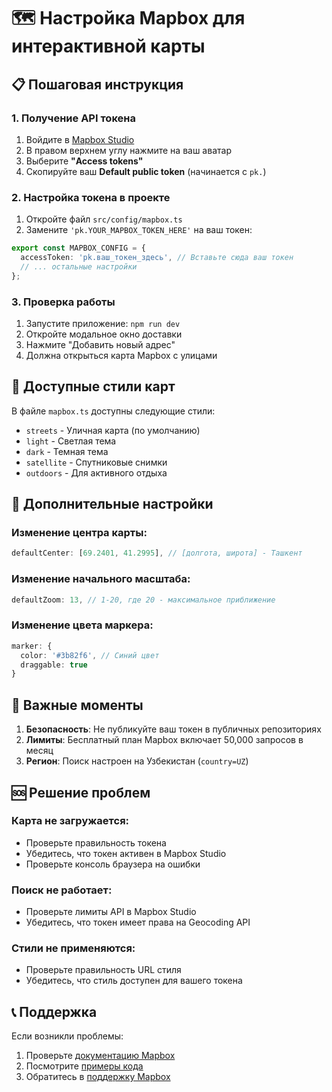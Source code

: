 # 🗺️ Настройка Mapbox для интерактивной карты

## 📋 Пошаговая инструкция

### 1. **Получение API токена**

1. Войдите в [Mapbox Studio](https://studio.mapbox.com/)
2. В правом верхнем углу нажмите на ваш аватар
3. Выберите **"Access tokens"**
4. Скопируйте ваш **Default public token** (начинается с `pk.`)

### 2. **Настройка токена в проекте**

1. Откройте файл `src/config/mapbox.ts`
2. Замените `'pk.YOUR_MAPBOX_TOKEN_HERE'` на ваш токен:

```typescript
export const MAPBOX_CONFIG = {
  accessToken: 'pk.ваш_токен_здесь', // Вставьте сюда ваш токен
  // ... остальные настройки
};
```

### 3. **Проверка работы**

1. Запустите приложение: `npm run dev`
2. Откройте модальное окно доставки
3. Нажмите "Добавить новый адрес"
4. Должна открыться карта Mapbox с улицами

## 🎨 **Доступные стили карт**

В файле `mapbox.ts` доступны следующие стили:

- `streets` - Уличная карта (по умолчанию)
- `light` - Светлая тема
- `dark` - Темная тема  
- `satellite` - Спутниковые снимки
- `outdoors` - Для активного отдыха

## 🔧 **Дополнительные настройки**

### Изменение центра карты:
```typescript
defaultCenter: [69.2401, 41.2995], // [долгота, широта] - Ташкент
```

### Изменение начального масштаба:
```typescript
defaultZoom: 13, // 1-20, где 20 - максимальное приближение
```

### Изменение цвета маркера:
```typescript
marker: {
  color: '#3b82f6', // Синий цвет
  draggable: true
}
```

## 🚨 **Важные моменты**

1. **Безопасность**: Не публикуйте ваш токен в публичных репозиториях
2. **Лимиты**: Бесплатный план Mapbox включает 50,000 запросов в месяц
3. **Регион**: Поиск настроен на Узбекистан (`country=UZ`)

## 🆘 **Решение проблем**

### Карта не загружается:
- Проверьте правильность токена
- Убедитесь, что токен активен в Mapbox Studio
- Проверьте консоль браузера на ошибки

### Поиск не работает:
- Проверьте лимиты API в Mapbox Studio
- Убедитесь, что токен имеет права на Geocoding API

### Стили не применяются:
- Проверьте правильность URL стиля
- Убедитесь, что стиль доступен для вашего токена

## 📞 **Поддержка**

Если возникли проблемы:
1. Проверьте [документацию Mapbox](https://docs.mapbox.com/)
2. Посмотрите [примеры кода](https://docs.mapbox.com/mapbox-gl-js/examples/)
3. Обратитесь в [поддержку Mapbox](https://support.mapbox.com/)
